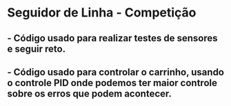 # Seguidor de Linha - Competição

## - Código usado para realizar testes de sensores e seguir reto.
## - Código usado para controlar o carrinho, usando o controle PID onde podemos ter maior controle sobre os erros que podem acontecer.
